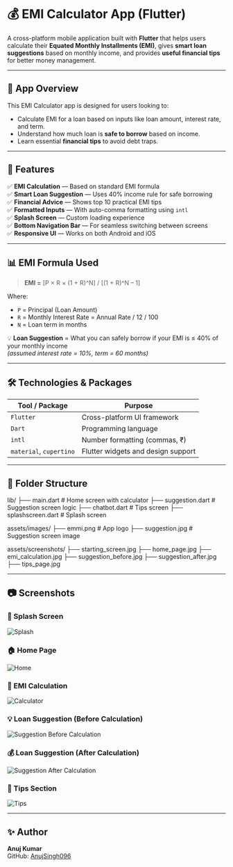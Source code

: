 # 💰 EMI Calculator App (Flutter)

A cross-platform mobile application built with **Flutter** that helps users calculate their **Equated Monthly Installments (EMI)**, gives **smart loan suggestions** based on monthly income, and provides **useful financial tips** for better money management.

---

## 📱 App Overview

This EMI Calculator app is designed for users looking to:

- Calculate EMI for a loan based on inputs like loan amount, interest rate, and term.
- Understand how much loan is **safe to borrow** based on income.
- Learn essential **financial tips** to avoid debt traps.

---

## 🚀 Features

✅ **EMI Calculation** — Based on standard EMI formula  
✅ **Smart Loan Suggestion** — Uses 40% income rule for safe borrowing  
✅ **Financial Advice** — Shows top 10 practical EMI tips  
✅ **Formatted Inputs** — With auto-comma formatting using `intl`  
✅ **Splash Screen** — Custom loading experience  
✅ **Bottom Navigation Bar** — For seamless switching between screens  
✅ **Responsive UI** — Works on both Android and iOS

---

## 📊 EMI Formula Used

> **EMI =** \[P × R × (1 + R)^N] / [(1 + R)^N – 1]

Where:
- `P` = Principal (Loan Amount)
- `R` = Monthly Interest Rate = Annual Rate / 12 / 100
- `N` = Loan term in months

💡 **Loan Suggestion** = What you can safely borrow if your EMI is ≤ 40% of your monthly income  
*(assumed interest rate = 10%, term = 60 months)*

---

## 🛠️ Technologies & Packages

| Tool / Package           | Purpose                            |
|--------------------------|------------------------------------|
| `Flutter`                | Cross-platform UI framework        |
| `Dart`                   | Programming language               |
| `intl`                   | Number formatting (commas, ₹)      |
| `material`, `cupertino`  | Flutter widgets and design support |

---

## 📂 Folder Structure

lib/
├── main.dart # Home screen with calculator
├── suggestion.dart # Suggestion screen logic
├── chatbot.dart # Tips screen
├── splashscreen.dart # Splash screen

assets/images/
├── emmi.png # App logo
├── suggestion.jpg # Suggestion screen image

assets/screenshots/
├── starting_screen.jpg
├── home_page.jpg
├── emi_calculation.jpg
├── suggestion_before.jpg
├── suggestion_after.jpg
├── tips_page.jpg


---

## 📷 Screenshots

### 🚀 Splash Screen
![Splash](assets/screenshots/starting_screen.jpg)

### 🏠 Home Page
![Home](assets/screenshots/home_page.jpg)

### 🧮 EMI Calculation
![Calculator](assets/screenshots/emi_calculation.jpg)

### 💡 Loan Suggestion (Before Calculation)
![Suggestion Before Calculation](assets/screenshots/suggestion_before.jpg)

### 💰 Loan Suggestion (After Calculation)
![Suggestion After Calculation](assets/screenshots/suggestion_after.jpg)


### 🧠 Tips Section
![Tips](assets/screenshots/tips_page.jpg)


---

## ✨ Author

**Anuj Kumar**  
GitHub: [AnujSingh096](https://github.com/AnujSingh096)  

